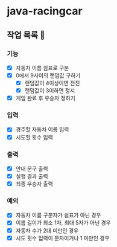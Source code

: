 # java-racingcar

## 작업 목록 📝

### 기능

- [x] 자동차 이름 쉼표로 구분
- [x] 0에서 9사이의 랜덤값 구하기
    - [x] 랜덤값이 4이상이면 전진
    - [x] 랜덤값이 3이하면 정지
- [x] 게임 완료 후 우승자 정하기

### 입력

- [x] 경주할 자동차 이름 입력
- [x] 시도할 횟수 입력

### 출력

- [x] 안내 문구 출력
- [x] 실행 결과 출력
- [x] 최종 우승자 출력

### 예외

- [x] 자동차 이름 구분자가 쉼표가 아닌 경우
- [x] 이름 길이가 최소 1자, 최대 5자가 아닌 경우
- [x] 자동차 수가 2대 미만인 경우
- [x] 시도 횟수 입력이 문자이거나 1 미만인 경우
